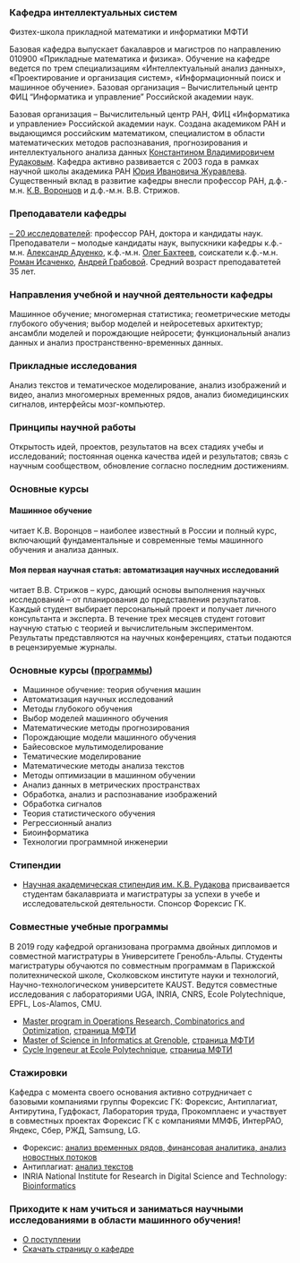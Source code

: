 ### Кафедра интеллектуальных систем 
Физтех-школа прикладной математики и информатики МФТИ

Базовая кафедра выпускает бакалавров и магистров по направлению 010900 «Прикладные математика и физика». Обучение на кафедре ведется по трем специализациям «Интеллектуальный анализ данных», «Проектирование и организация систем», «Информационный поиск и машинное обучение». Базовая организация – Вычислительный центр ФИЦ “Информатика и управление” Российской академии наук.

Базовая организация – Вычислительный центр РАН, ФИЦ «Информатика и управление» Российской академии наук. Создана академиком РАН и выдающимся российским математиком, специалистом в области математических методов распознавания, прогнозирования и интеллектуального анализа данных [Константином Владимировичем Рудаковым](https://ru.wikipedia.org/wiki/%D0%A0%D1%83%D0%B4%D0%B0%D0%BA%D0%BE%D0%B2,_%D0%9A%D0%BE%D0%BD%D1%81%D1%82%D0%B0%D0%BD%D1%82%D0%B8%D0%BD_%D0%92%D0%BB%D0%B0%D0%B4%D0%B8%D0%BC%D0%B8%D1%80%D0%BE%D0%B2%D0%B8%D1%87). Кафедра активно развивается с 2003 года в рамках научной школы академика РАН [Юрия Ивановича Журавлева](https://ru.wikipedia.org/wiki/%D0%96%D1%83%D1%80%D0%B0%D0%B2%D0%BB%D1%91%D0%B2,_%D0%AE%D1%80%D0%B8%D0%B9_%D0%98%D0%B2%D0%B0%D0%BD%D0%BE%D0%B2%D0%B8%D1%87_(%D0%BC%D0%B0%D1%82%D0%B5%D0%BC%D0%B0%D1%82%D0%B8%D0%BA)). Существенный вклад в развитие кафедры внесли профессор РАН, д.ф.-м.н. [К.В. Воронцов](https://ru.wikipedia.org/wiki/%D0%92%D0%BE%D1%80%D0%BE%D0%BD%D1%86%D0%BE%D0%B2,_%D0%9A%D0%BE%D0%BD%D1%81%D1%82%D0%B0%D0%BD%D1%82%D0%B8%D0%BD_%D0%92%D1%8F%D1%87%D0%B5%D1%81%D0%BB%D0%B0%D0%B2%D0%BE%D0%B2%D0%B8%D1%87) и д.ф.-м.н. В.В. Стрижов.

### Преподаватели кафедры 
[– 20 исследователей](https://intelligent-systems-phystech.github.io/ru/people/): профессор РАН, доктора и кандидаты наук. Преподаватели – молодые кандидаты наук, выпускники кафедры к.ф.-м.н. [Александр Адуенко](https://intelligent-systems-phystech.github.io/ru/people/aduenko_aa/index.html),  к.ф.-м.н. [Олег Бахтеев](https://intelligent-systems-phystech.github.io/ru/people/bakhteev_oy/index.html), соискатели к.ф.-м.н. [Роман Исаченко](https://intelligent-systems-phystech.github.io/ru/people/isachenko_rv/index.html), [Андрей Грабовой](https://intelligent-systems-phystech.github.io/ru/people/grabovoy_av/index.html). Средний возраст преподаватетей 35 лет.

### Направления учебной и научной деятельности кафедры
Машинное обучение; многомерная статистика; геометрические методы глубокого обучения; выбор моделей и нейросетевых архитектур; ансамбли моделей и порождающие нейросети; функциональный анализ данных и анализ пространственно-временных данных.

### Прикладные исследования
Анализ текстов и тематическое моделирование, анализ изображений и видео, анализ многомерных временных рядов, анализ биомедицинских сигналов, интерфейсы мозг-компьютер.

### Принципы научной работы
Открытость идей, проектов, результатов на всех стадиях учебы и исследований; постоянная оценка качества идей и результатов; связь с научным сообществом, обновление согласно последним достижениям.

### Основные курсы
#### Машинное обучение
читает К.В. Воронцов – наиболее известный в России и полный курс, включающий фундаментальные и современные темы машинного обучения и анализа данных.
#### Моя первая научная статья: автоматизация научных исследований
читает В.В. Стрижов – курс, дающий основы выполнения научных исследований – от планирования до представления результатов. Каждый студент выбирает персональный проект и получает личного консультанта и эксперта. В течение трех месяцев студент готовит научную статью с теорией и вычислительным экспериментом. Результаты представляются на научных конференциях, статьи подаются в рецензируемые журналы.

### Основные курсы ([программы](https://intelligent-systems-phystech.github.io/ru/course/))
- Машинное обучение: теория обучения машин
- Автоматизация научных исследований
- Методы глубокого обучения
- Выбор моделей машинного обучения
- Математические методы прогнозирования
- Порождающие модели машинного обучения
- Байесовское мультимоделирование
- Тематические моделирование
- Математические методы анализа текстов
- Методы оптимизации в машинном обучении
- Анализ данных в метрических пространствах
- Обработка, анализ и распознавание изображений
- Обработка сигналов
- Теория статистического обучения
- Регрессионный анализ
- Биоинформатика
- Технологии программной инженерии

### Стипендии
- [Научная академическая стипендия им. К.В. Рудакова](https://github.com/Intelligent-Systems-Phystech/intelligent-systems-phystech.github.io/raw/master/images/Stipendia_im_Rudakova.pdf) присваивается студентам бакалавриата и магистратуры за успехи в учебе и исследовательской деятельности. Спонсор Форексис ГК.

### Совместные учебные программы
В 2019 году кафедрой организована программа двойных дипломов и совместной магистратуры в Университете Гренобль-Альпы. Студенты магистратуры обучаются по совместным программам в Парижской политехнической школе, Сколковском институте науки и технологий, Научно-технологическом университете KAUST. Ведутся совместные исследования с лабораториями UGA, INRIA, CNRS, Ecole Polytechnique, EPFL, Los-Alamos, CMU.
- [Master program in Operations Research, Combinatorics and Optimization](https://master-informatique.univ-grenoble-alpes.fr/main-menu/academic-program/operations-research-combinatorics-optimisation/operations-research-combinatorics-optimisation-79396.kjsp?RH=1467388092289), [страница МФТИ](https://mipt.ru/education/joint_programs/ecolepolytech/)
- [Master of Science in Informatics at Grenoble](https://master-informatique.univ-grenoble-alpes.fr/main-menu/academic-program/master-of-science-mosig/), [страница МФТИ](https://mipt.ru/education/joint_programs/grenoble.php)
- [Cycle Ingeneur at Ecole Polytechnique](https://www.polytechnique.edu/admission-cycle-ingenieur/en), [страница МФТИ](https://mipt.ru/education/joint_programs/grenoble.php)

### Стажировки
Кафедра с момента своего основания активно сотрудничает с базовыми компаниями группы Форексис ГК: Форексис, Антиплагиат, Антирутина, Гудфокаст, Лаборатория труда, Прокомплаенс и участвует в совместных проектах Форексис ГК с компаниями ММФБ, ИнтерРАО, Яндекс, Сбер, РЖД, Samsung, LG.
- Форексис: [анализ временных рядов, финансовая аналитика, анализ новостных потоков](https://github.com/Intelligent-Systems-Phystech/intelligent-systems-phystech.github.io/raw/master/images/Forecsys_Intern.pdf) 
- Антиплагиат: [анализ текстов](https://www.antiplagiat.ru/)
- INRIA National Institute for Research in Digital Science and Technology: [Bioinformatics](https://team.inria.fr/nano-d/job-openings/)

### Приходите к нам учиться и заниматься научными исследованиями в области машинного обучения!
- [О поступлении](https://intelligent-systems-phystech.github.io/ru/admission/)
- [Скачать страницу о кафедре](https://github.com/Intelligent-Systems-Phystech/intelligent-systems-phystech.github.io/raw/master/images/Intelligent_Systems_MIPT.pdf)
